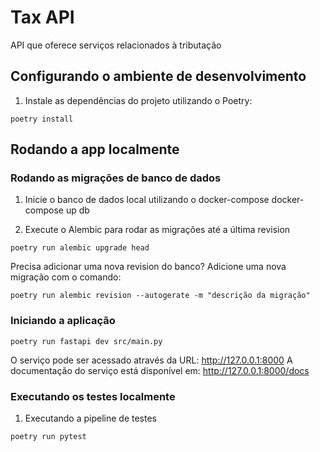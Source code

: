 # Tax API

API que oferece serviços relacionados à tributação

## Configurando o ambiente de desenvolvimento

1) Instale as dependências do projeto utilizando o Poetry:

```
poetry install
```

## Rodando a app localmente

### Rodando as migrações de banco de dados

1) Inicie o banco de dados local utilizando o docker-compose
docker-compose up db

2) Execute o Alembic para rodar as migrações até a última revision
```
poetry run alembic upgrade head
```

Precisa adicionar uma nova revision do banco? Adicione uma nova migração com o comando:
```
poetry run alembic revision --autogerate -m "descrição da migração"
```

### Iniciando a aplicação
```
poetry run fastapi dev src/main.py
```

O serviço pode ser acessado através da URL: http://127.0.0.1:8000
A documentação do serviço está disponível em: http://127.0.0.1:8000/docs

### Executando os testes localmente

1) Executando a pipeline de testes
```
poetry run pytest
```